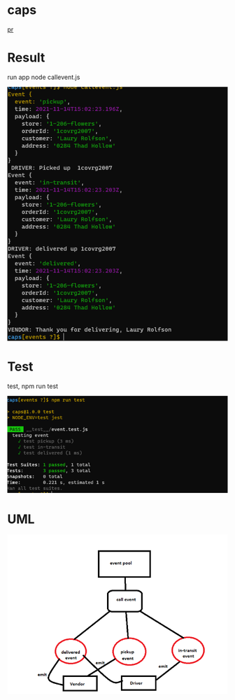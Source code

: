 # caps

[pr](https://github.com/AseelAlasaad/caps/pull/1)

# Result

run app node callevent.js

![result](finalresult.PNG)


# Test

test, npm run test

![test](testEvent.PNG)


# UML

![uml](Umlevent.PNG)
